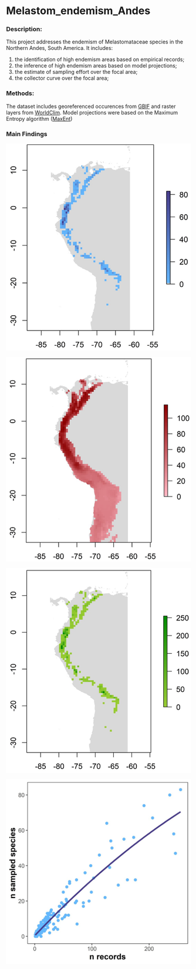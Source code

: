 # Melastom_endemism_Andes

### Description:
This project addresses the endemism of Melastomataceae species in the Northern Andes, South America. It includes:
1. the identification of high endemism areas based on empirical records; 
2. the inference of high endemism areas based on model projections;
3. the estimate of sampling effort over the focal area; 
4. the collector curve over the focal area;<p>

### Methods:
The dataset includes georeferenced occurences from [GBIF](https://www.gbif.org) and raster layers from [WorldClim](https://www.worldclim.org/). 
Model projections were based on the Maximum Entropy algorithm ([MaxEnt](https://biodiversityinformatics.amnh.org/open_source/maxent))

### Main Findings

![](https://github.com/eknery/Melastom_endemism_Andes/blob/main/3_spp_richness/spp_richness_maps/spp_richness12.jpg)
  
![](https://github.com/eknery/Melastom_endemism_Andes/blob/main/5_maxent_projections/andes_bin_projection_maps/andes_bin_projection12.jpg)

![](https://github.com/eknery/Melastom_endemism_Andes/blob/main/7_sampling_effort/sampling_effort_maps/andes_record_counts12.jpg)

![](https://github.com/eknery/Melastom_endemism_Andes/blob/main/7_sampling_effort/sampled_spp_per_record.jpg)

